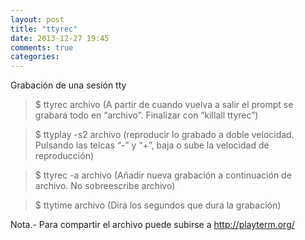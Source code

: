 ```yaml
---
layout: post
title: "ttyrec"
date: 2013-12-27 19:45
comments: true
categories: 
---
```

Grabación de una sesión tty

>$ ttyrec archivo  (A partir de cuando vuelva a salir el prompt se grabará todo en “archivo”. Finalizar con “killall ttyrec”)

>$ ttyplay -s2 archivo (reproducir lo grabado a doble velocidad. Pulsando las telcas “-” y “+”, baja o sube la velocidad de reproducción)

>$ ttyrec -a archivo  (Añadir nueva grabación a continuación de archivo. No sobreescribe archivo)

>$ ttytime archivo  (Dirá los segundos que dura la grabación)

Nota.- Para compartir el archivo puede subirse a http://playterm.org/


